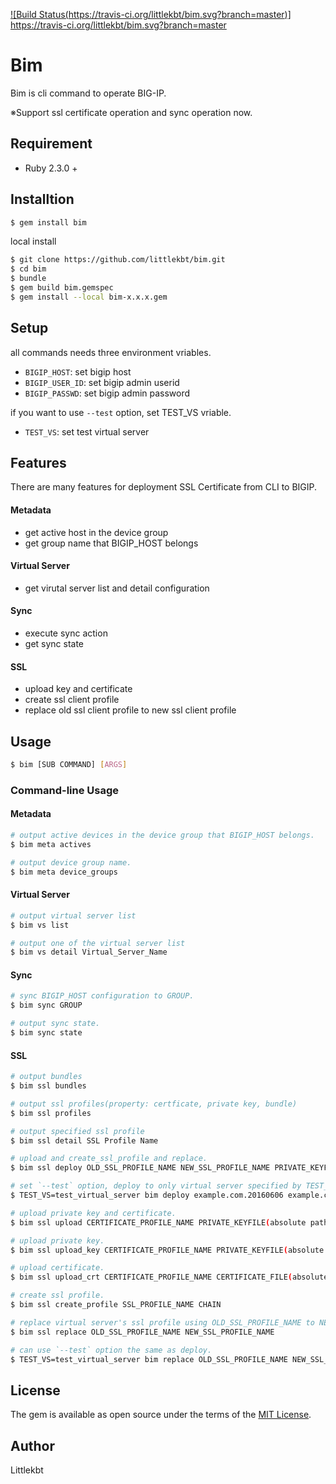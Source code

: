 [![Build Status(https://travis-ci.org/littlekbt/bim.svg?branch=master)]](https://travis-ci.org/littlekbt/bim)
https://travis-ci.org/littlekbt/bim.svg?branch=master

# Bim

Bim is cli command to operate BIG-IP.  

※Support ssl certificate operation and sync operation now.

## Requirement
- Ruby 2.3.0 +

## Installtion

```sh
$ gem install bim
```

local install
```sh
$ git clone https://github.com/littlekbt/bim.git
$ cd bim
$ bundle
$ gem build bim.gemspec
$ gem install --local bim-x.x.x.gem
```

## Setup
all commands needs three environment vriables.

- `BIGIP_HOST`: set bigip host
- `BIGIP_USER_ID`: set bigip admin userid
- `BIGIP_PASSWD`: set bigip admin password

if you want to use `--test` option, set TEST_VS vriable.
- `TEST_VS`: set test virtual server

## Features
There are many features for deployment SSL Certificate from CLI to BIGIP.

#### Metadata
- get active host in the device group  
- get group name that BIGIP_HOST belongs

#### Virtual Server
- get virutal server list and detail configuration

#### Sync
- execute sync action  
- get sync state

#### SSL
- upload key and certificate  
- create ssl client profile  
- replace old ssl client profile to new ssl client profile

## Usage

```sh
$ bim [SUB COMMAND] [ARGS]
```
### Command-line Usage

#### Metadata

```sh
# output active devices in the device group that BIGIP_HOST belongs.
$ bim meta actives

# output device group name.
$ bim meta device_groups
```

#### Virtual Server

```sh
# output virtual server list
$ bim vs list

# output one of the virtual server list
$ bim vs detail Virtual_Server_Name
```

#### Sync

```sh
# sync BIGIP_HOST configuration to GROUP.
$ bim sync GROUP

# output sync state.  
$ bim sync state
```

#### SSL

```sh
# output bundles
$ bim ssl bundles

# output ssl profiles(property: certficate, private key, bundle)
$ bim ssl profiles

# output specified ssl profile
$ bim ssl detail SSL Profile Name

# upload and create_ssl_profile and replace.
$ bim ssl deploy OLD_SSL_PROFILE_NAME NEW_SSL_PROFILE_NAME PRIVATE_KEYFILE CERTIFICATE_FILE CHAIN

# set `--test` option, deploy to only virtual server specified by TEST_VS environment vriable.
$ TEST_VS=test_virtual_server bim deploy example.com.20160606 example.com.20170606 /path/to/example.com.key.20170606 /path/to/example.com.crt.20170606 chain --test

# upload private key and certificate.
$ bim ssl upload CERTIFICATE_PROFILE_NAME PRIVATE_KEYFILE(absolute path) CERTIFICATE_FILE(absolute path)

# upload private key.
$ bim ssl upload_key CERTIFICATE_PROFILE_NAME PRIVATE_KEYFILE(absolute path)

# upload certificate.
$ bim ssl upload_crt CERTIFICATE_PROFILE_NAME CERTIFICATE_FILE(absolute path)

# create ssl profile.
$ bim ssl create_profile SSL_PROFILE_NAME CHAIN

# replace virtual server's ssl profile using OLD_SSL_PROFILE_NAME to NEW_SSL_PROFILE_NAME.
$ bim ssl replace OLD_SSL_PROFILE_NAME NEW_SSL_PROFILE_NAME

# can use `--test` option the same as deploy.
$ TEST_VS=test_virtual_server bim replace OLD_SSL_PROFILE_NAME NEW_SSL_PROFILE_NAME --test
```

## License

The gem is available as open source under the terms of the [MIT License](http://opensource.org/licenses/MIT).

## Author
Littlekbt
